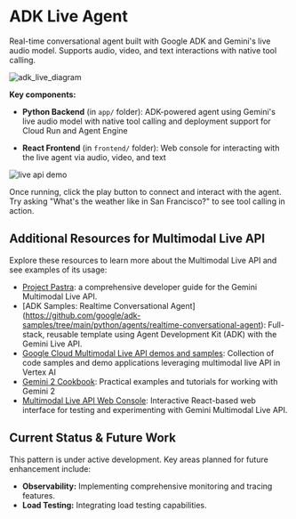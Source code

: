 # ADK Live Agent

Real-time conversational agent built with Google ADK and Gemini's live audio model. Supports audio, video, and text interactions with native tool calling.

![adk_live_diagram](https://storage.googleapis.com/github-repo/generative-ai/sample-apps/e2e-gen-ai-app-starter-pack/adk_live_diagram.png)

**Key components:**

- **Python Backend** (in `app/` folder): ADK-powered agent using Gemini's live audio model with native tool calling and deployment support for Cloud Run and Agent Engine

- **React Frontend** (in `frontend/` folder): Web console for interacting with the live agent via audio, video, and text

![live api demo](https://storage.googleapis.com/github-repo/generative-ai/sample-apps/e2e-gen-ai-app-starter-pack/adk_live_pattern_demo.gif)

Once running, click the play button to connect and interact with the agent. Try asking "What's the weather like in San Francisco?" to see tool calling in action.

## Additional Resources for Multimodal Live API

Explore these resources to learn more about the Multimodal Live API and see examples of its usage:

- [Project Pastra](https://github.com/heiko-hotz/gemini-multimodal-live-dev-guide/tree/main): a comprehensive developer guide for the Gemini Multimodal Live API.
- [ADK Samples: Realtime Conversational Agent] (https://github.com/google/adk-samples/tree/main/python/agents/realtime-conversational-agent): Full-stack, reusable template using Agent Development Kit (ADK) with the Gemini Live API.
- [Google Cloud Multimodal Live API demos and samples](https://github.com/GoogleCloudPlatform/generative-ai/tree/main/gemini/multimodal-live-api): Collection of code samples and demo applications leveraging multimodal live API in Vertex AI
- [Gemini 2 Cookbook](https://github.com/google-gemini/cookbook/tree/main/gemini-2): Practical examples and tutorials for working with Gemini 2
- [Multimodal Live API Web Console](https://github.com/google-gemini/multimodal-live-api-web-console): Interactive React-based web interface for testing and experimenting with Gemini Multimodal Live API.

## Current Status & Future Work

This pattern is under active development. Key areas planned for future enhancement include:

*   **Observability:** Implementing comprehensive monitoring and tracing features.
*   **Load Testing:** Integrating load testing capabilities.

